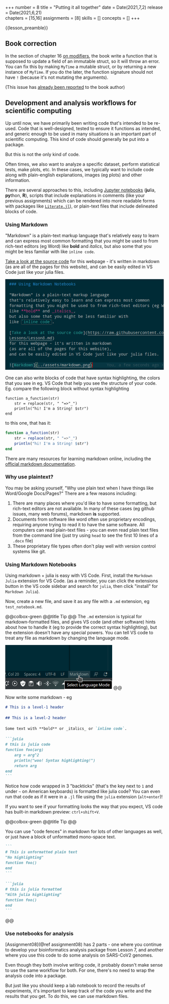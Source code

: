 +++
number = 8
title = "Putting it all together"
date = Date(2021,7,2)
release = Date(2021,6,21)   
chapters = [15,16]
assignments = [8]
skills = []
concepts = []
+++

{{lesson_preamble}}

## Book correction

In the section of chapter 16
[on modifiers](https://benlauwens.github.io/ThinkJulia.jl/latest/book.html#modifiers),
the book write a function that is supposed to update a field
of an immutable struct,
so it will throw an error.
You can fix this by making `MyTime` a mutable struct,
or by returning a new instance of `MyTime`.
If you do the later, the function signature
should not have `!` (because it's not mutating the arguments).

(This issue has [already been reported](https://github.com/BenLauwens/ThinkJulia.jl/issues/35) to the book author)

## Development and analysis workflows for scientific computing

Up until now, we have primarily been writing code
that's intended to be re-used.
Code that is well-designed, tested to ensure it functions as intended,
and generic enough to be used in many situations
is an important part of scientific computing.
This kind of code should generally be put into a package.

But this is not the only kind of code.

Often times, we also want to analyze a specific dataset,
perform statistical tests, make plots, etc.
In these cases,
we typically want to include code along with
plain-english explanations, images (eg plots) and other information.

There are several approaches to this,
including [Jupyter notebooks](https://jupyter.org/) (**ju**lia, **py**thon, **R**),
scripts that include explanations in comments
(like your previous assignments)
which can be rendered into more readable forms
with packages like [`Literate.jl`](https://fredrikekre.github.io/Literate.jl/stable/outputformats/)),
or plain-text files that include delineated blocks of code.

### Using Markdown

"Markdown" is a plain-text markup language
that's relatively easy to learn and can express most common
formatting that you might be used to from rich-text editors (eg Word)
like **bold** and _italics_,
but also some that you might be less familiar with
like `inline code`.

[Take a look at the source code](https://github.com/wellesley-bisc195/wellesley-bisc195.github.io/blob/main/lessons/Lesson08.md)
for this webpage - it's written in markdown
(as are all of the pages for this website),
and can be easily edited in VS Code just like your julia files.

![Markdown](/assets/img/markdown.png)

One can also write blocks of code that have syntax highlighting,
the colors that you see in eg. VS Code
that help you see the structure of your code.
Eg. compare the following block without syntax highlighting

```plaintext
function a_function(str)
    str = replace(str, " "=>"_")
    println("hi! I'm a String! $str")
end
```

to this one, that has it:

```julia
function a_function(str)
    str = replace(str, " "=>"_")
    println("hi! I'm a String! $str")
end
```

There are many resources for learning markdown online,
including the [official markdown documentation](https://daringfireball.net/projects/markdown/syntax).

### Why use plaintext?

You may be asking yourself,
"Why use plain text when I have things like Word/Google Docs/Pages?"
There are a few reasons including:

1. There are many places where you'd like to have some formatting,
   but rich-text editors are not available.
   In many of these cases (eg github issues, many web forums),
   markdown **is** supported.
2. Documents from software like word often use proprietary encodings,
   requiring anyone trying to read it to have the same software.
   All computers can read plain-text files -
   you can even read plain text files from the command line
   (just try using `head` to see the first 10 lines of a `.docx` file)
3. These proprietary file types often don't play well
   with version control systems like git.

### Using Markdown Notebooks

Using markdown + julia is easy with VS Code.
First, install the `Markdown Julia` extension for VS Code.
(as a reminder, you can click the extensions button in the VS code sidebar
and search for `julia`, then click "install" for `Markdown Julia`).

Now, create a new file, and save it as any file with a `.md` extension,
eg `test_notebook.md`.

@@colbox-green
@@title
Tip
@@
The `.md` extension is typical for markdown-formatted files,
and gives VS code (and other software) hints about how to handle it
(eg to provide the correct syntax highlighting),
but the extension doesn't have any special powers.
You can tell VS code to treat any file as markdown by changing the language mode.

![language-mode](/assets/img/language-mode.png)
@@

Now write some markdown - eg

````md
# This is a level-1 header

## This is a level-2 header

Some text with **bold** or _italics_ or `inline code`.

```julia
# this is julia code
function foo(arg)
    arg = arg^2
    println("woo! Syntax highlighting!")
    return arg
end
```
````

Notice how code wrapped in 3 "backticks"
(that's the key next to `1` and under `~` on American keyboards)
is formatted like julia code?
You can even run that code as if it were in a `.jl` file
using the `julia` extension (`alt+enter`)!

If you want to see if your formatting looks the way that you expect,
VS code has built-in markdown preview: `ctrl+shift+V`.

@@colbox-green
@@title
Tip
@@

You can use "code fences" in markdown for lots of other languages as well,
or just have a block of unformatted mono-space text.

`````md
```
# This is unformatted plain text
"No highlighting"
function foo()
end
```

```julia
# this is julia formatted
"With julia highlighting"
function foo()
end
```
`````
@@

### Use notebooks for analysis

[Assignment08](@ref assignment08) has 2 parts -
one where you continue to develop your bioinformatics
analysis package from Lesson 7,
and another where you use this code to do some analysis
on SARS-CoV2 genomes.

Even though they both involve writing code,
it probably doesn't make sense to use the same workflow for both.
For one, there's no need to wrap the analysis code into a package.

But just like you should keep a lab notebook to record the results of experiments,
it's important to keep track of the code you write 
and the results that you get.
To do this, we can use markdown files.
